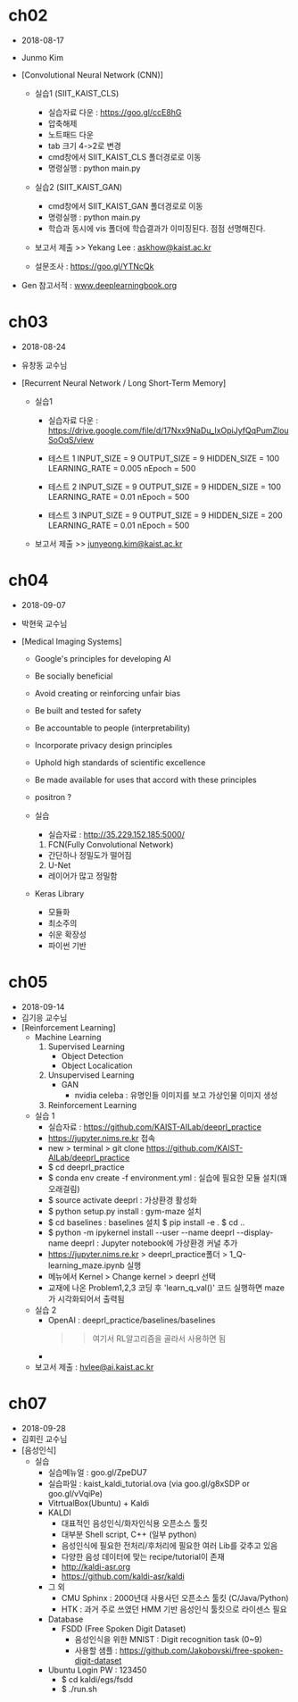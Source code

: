 # ch02
- 2018-08-17
- Junmo Kim
- [Convolutional Neural Network (CNN)]
    
    - 실습1 (SIIT_KAIST_CLS)
        - 실습자료 다운 : https://goo.gl/ccE8hG
        - 압축해제
        - 노트패드 다운
        - tab 크기 4->2로 변경
        - cmd창에서 SIIT_KAIST_CLS 폴더경로로 이동
        - 명령실행 : python main.py

    - 실습2 (SIIT_KAIST_GAN)    
        - cmd창에서 SIIT_KAIST_GAN 폴더경로로 이동
        - 명령실행 : python main.py
        - 학습과 동시에 vis 폴더에 학습결과가 이미징된다.
          점점 선명해진다.

    - 보고서 제출 >> Yekang Lee : askhow@kaist.ac.kr
    - 설문조사 : https://goo.gl/YTNcQk

- Gen 참고서적 : www.deeplearningbook.org

# ch03
- 2018-08-24
- 유창동 교수님
- [Recurrent Neural Network / Long Short-Term Memory]

    - 실습1
        - 실습자료 다운 : https://drive.google.com/file/d/17Nxx9NaDu_IxOpiJyfQqPumZlouSoOqS/view
        - 테스트 1
            INPUT_SIZE    = 9
            OUTPUT_SIZE   = 9
            HIDDEN_SIZE   = 100
            LEARNING_RATE = 0.005
            nEpoch 	      = 500

        - 테스트 2
            INPUT_SIZE    = 9
            OUTPUT_SIZE   = 9
            HIDDEN_SIZE   = 100
            LEARNING_RATE = 0.01
            nEpoch 	      = 500

        - 테스트 3
            INPUT_SIZE    = 9
            OUTPUT_SIZE   = 9
            HIDDEN_SIZE   = 200
            LEARNING_RATE = 0.01
            nEpoch 	      = 500
    - 보고서 제출 >> junyeong.kim@kaist.ac.kr


# ch04
- 2018-09-07
- 박현욱 교수님
- [Medical Imaging Systems]

    - Google's principles for developing AI
    - Be socially beneficial
    - Avoid creating or reinforcing unfair bias
    - Be built and tested for safety
    - Be accountable to people (interpretability)
    - Incorporate privacy design principles
    - Uphold high standards of scientific excellence
    - Be made available for uses that accord with these principles

    - positron ?

    - 실습
        - 실습자료 : http://35.229.152.185:5000/
        1. FCN(Fully Convolutional Network)
        - 간단하나 정밀도가 떨어짐
        
        2. U-Net
        - 레이어가 많고 정밀함

    - Keras Library
        - 모듈화
        - 최소주의
        - 쉬운 확장성
        - 파이썬 기반

# ch05
- 2018-09-14
- 김기응 교수님
- [Reinforcement Learning]
    - Machine Learning
        1. Supervised Learning
            - Object Detection
            - Object Localication
        2. Unsupervised Learning
            - GAN
                - nvidia celeba : 유명인들 이미지를 보고 가상인물 이미지 생성
        3. Reinforcement Learning
    - 실습 1
        - 실습자료 : https://github.com/KAIST-AILab/deeprl_practice
        - https://jupyter.nims.re.kr 접속
        - new > terminal > git clone https://github.com/KAIST-AILab/deeprl_practice
        - $ cd deeprl_practice
        - $ conda env create -f environment.yml : 실습에 필요한 모듈 설치(꽤 오래걸림)
        - $ source activate deeprl : 가상환경 활성화
        - $ python setup.py install : gym-maze 설치
        - $ cd baselines : baselines 설치
          $ pip install -e .
          $ cd ..
        - $ python -m ipykernel install --user --name deeprl --display-name deeprl : Jupyter notebook에 가상환경 커널 추가
        - https://jupyter.nims.re.kr > deeprl_practice폴더 > 1_Q-learning_maze.ipynb 실행
        - 메뉴에서 Kernel > Change kernel > deeprl 선택
        - 교재에 나온 Problem1,2,3 코딩 후 'learn_q_val()' 코드 실행하면 maze가 시각화되어서 출력됨
    - 실습 2
        - OpenAI : deeprl_practice/baselines/baselines
          >> 여기서 RL알고리즘을 골라서 사용하면 됨
        - 
    - 보고서 제출 : hvlee@ai.kaist.ac.kr        

# ch07
- 2018-09-28
- 김회린 교수님
- [음성인식]
    - 실습
        - 실습메뉴얼 : goo.gl/ZpeDU7
        - 실습파일 : kaist_kaldi_tutorial.ova (via goo.gl/g8xSDP or goo.gl/vVqiPe)
        - VitrtualBox(Ubuntu) + Kaldi
        - KALDI 
            - 대표적인 음성인식/화자인식용 오픈소스 툴킷
            - 대부분 Shell script, C++ (일부 python)    
            - 음성인식에 필요한 전처리/후처리에 필요한 여러 Lib를 갖추고 있음
            - 다양한 음성 데이터에 맞는 recipe/tutorial이 존재
            - http://kaldi-asr.org
            - https://github.com/kaldi-asr/kaldi
        - 그 외
            - CMU Sphinx : 2000년대 사용사던 오픈소스 툴킷 (C/Java/Python)            
            - HTK : 과거 주로 쓰였던 HMM 기반 음성인식 툴킷으로 라이센스 필요
        - Database
            - FSDD (Free Spoken Digit Dataset)
                - 음성인식을 위한 MNIST : Digit recognition task (0~9)
                - 사용할 샘플 : https://github.com/Jakobovski/free-spoken-digit-dataset
        - Ubuntu Login PW : 123450
            - $ cd kaldi/egs/fsdd
            - $ ./run.sh    
            
            
